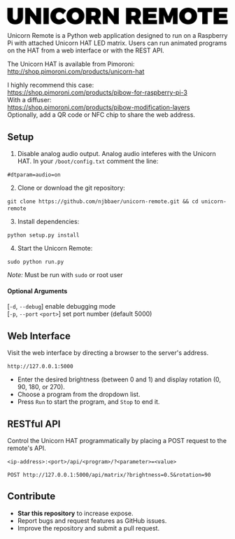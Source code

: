 ![Unicorn Remote](logo.png)

Unicorn Remote is a Python web application designed to run on a Raspberry Pi with attached Unicorn HAT LED matrix. Users can run animated programs on the HAT from a web interface or with the REST API.

The Unicorn HAT is available from Pimoroni:  
http://shop.pimoroni.com/products/unicorn-hat

I highly recommend this case:  
https://shop.pimoroni.com/products/pibow-for-raspberry-pi-3  
With a diffuser:  
https://shop.pimoroni.com/products/pibow-modification-layers  
Optionally, add a QR code or NFC chip to share the web address.

## Setup

1. Disable analog audio output. Analog audio inteferes with the Unicorn HAT. In your `/boot/config.txt` comment the line:
```
#dtparam=audio=on
```

2. Clone or download the git repository:
```
git clone https://github.com/njbbaer/unicorn-remote.git && cd unicorn-remote
```

3. Install dependencies:
```
python setup.py install
```

4. Start the Unicorn Remote:
```
sudo python run.py
```
*Note:* Must be run with `sudo` or root user

#### Optional Arguments
[`-d`, `--debug`] enable debugging mode  
[`-p`, `--port` `<port>`] set port number (default 5000)

## Web Interface
Visit the web interface by directing a browser to the server's address.
```
http://127.0.0.1:5000
```

* Enter the desired brightness (between 0 and 1) and display rotation (0, 90, 180, or 270).
* Choose a program from the dropdown list.
* Press `Run` to start the program, and `Stop` to end it.

## RESTful API

Control the Unicorn HAT programmatically by placing a POST request to the remote's API.
```
<ip-address>:<port>/api/<program>/?<parameter>=<value>
```
```
POST http://127.0.0.1:5000/api/matrix/?brightness=0.5&rotation=90
```

## Contribute
* **Star this repository** to increase expose.
* Report bugs and request features as GitHub issues.
* Improve the repository and submit a pull request.

